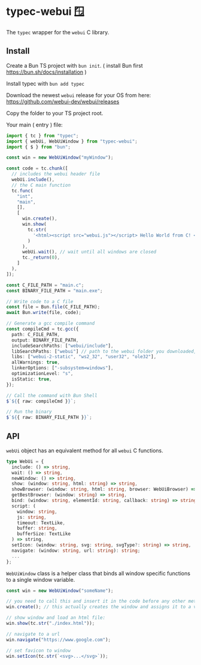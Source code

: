 # typec-webui 🪟

The `typec` wrapper for the `webui` C library.

## Install

Create a Bun TS project with `bun init`. ( install Bun first https://bun.sh/docs/installation )

Install typec with `bun add typec`

Download the newest `webui` release for your OS from here: https://github.com/webui-dev/webui/releases

Copy the folder to your TS project root.

Your main ( entry ) file:

```ts
import { tc } from "typec";
import { webUi, WebUiWindow } from "typec-webui";
import { $ } from "bun";

const win = new WebUiWindow("myWindow");

const code = tc.chunk([
  // includes the webui header file
  webUi.include(),
  // the C main function
  tc.func(
    "int",
    "main",
    [],
    [
      win.create(),
      win.show(
        tc.str(
          '<html><script src="webui.js"></script> Hello World from C! </html>'
        )
      ),
      webUi.wait(), // wait until all windows are closed
      tc._return(0),
    ]
  ),
]);

const C_FILE_PATH = "main.c";
const BINARY_FILE_PATH = "main.exe";

// Write code to a C file
const file = Bun.file(C_FILE_PATH);
await Bun.write(file, code);

// Generate a gcc compile command
const compileCmd = tc.gcc({
  path: C_FILE_PATH,
  output: BINARY_FILE_PATH,
  includeSearchPaths: ["webui/include"],
  libSearchPaths: ["webui"] // path to the webui folder you downloaded,
  libs: ["webui-2-static", "ws2_32", "user32", "ole32"],
  allWarnings: true,
  linkerOptions: ["-subsystem=windows"],
  optimizationLevel: "s",
  isStatic: true,
});

// Call the command with Bun Shell
$`${{ raw: compileCmd }}`;

// Run the binary
$`${{ raw: BINARY_FILE_PATH }}`;
```

## API

`webUi` object has an equivalent method for all `webui` C functions.

```ts
type WebUi = {
  include: () => string,
  wait: () => string,
  newWindow: () => string,
  show: (window: string, html: string) => string,
  showBrowser: (window: string, html: string, browser: WebUiBrowser) => string,
  getBestBrowser: (window: string) => string,
  bind: (window: string, elementId: string, callback: string) => string,
  script: (
    window: string,
    js: string,
    timeout: TextLike,
    buffer: string,
    bufferSize: TextLike
  ) => string,
  setIcon: (window: string, svg: string, svgType?: string) => string,
  navigate: (window: string, url: string): string;
  ...
};
```

`WebUiWindow` class is a helper class that binds all window specific functions to a single window variable.

```ts
const win = new WebUiWindow("someName");

// you need to call this and insert it in the code before any other methods
win.create(); // this actually creates the window and assigns it to a variable named "someName"

// show window and load an html file:
win.show(tc.str("./index.html"));

// navigate to a url
win.navigate("https://www.google.com");

// set favicon to window
win.setIcon(tc.str(`<svg>...</svg>`));
```
